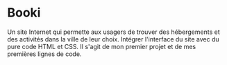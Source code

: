 # Booki
Un site Internet qui permette aux usagers de trouver des hébergements et des activités dans la ville de leur choix.
Intégrer l'interface du site avec du pure code HTML et CSS. 
Il s'agit de mon premier projet et de mes premières lignes de code.

